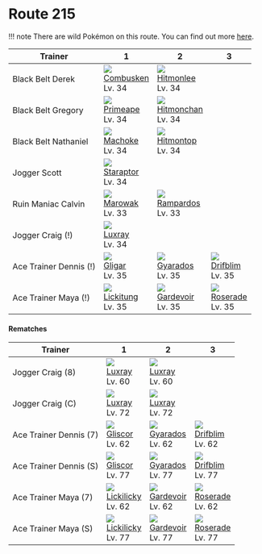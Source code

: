 # Route 215

!!! note
    There are wild Pokémon on this route. You can find out more [here](../../wild_pokemon/route_215/).


Trainer                | 1                                 | 2                                  | 3
---                    | ---                               | ---                                | ---
Black Belt Derek       | ![][256]<br>[Combusken]<br>Lv. 34 | ![][106]<br>[Hitmonlee]<br>Lv. 34  | &nbsp;
Black Belt Gregory     | ![][057]<br>[Primeape]<br>Lv. 34  | ![][107]<br>[Hitmonchan]<br>Lv. 34 | &nbsp;
Black Belt Nathaniel   | ![][067]<br>[Machoke]<br>Lv. 34   | ![][237]<br>[Hitmontop]<br>Lv. 34  | &nbsp;
Jogger Scott           | ![][398]<br>[Staraptor]<br>Lv. 34 | &nbsp;                             | &nbsp;
Ruin Maniac Calvin     | ![][105]<br>[Marowak]<br>Lv. 33   | ![][409]<br>[Rampardos]<br>Lv. 33  | &nbsp;
Jogger Craig (!)       | ![][405]<br>[Luxray]<br>Lv. 34    | &nbsp;                             | &nbsp;
Ace Trainer Dennis (!) | ![][207]<br>[Gligar]<br>Lv. 35    | ![][130]<br>[Gyarados]<br>Lv. 35   | ![][426]<br>[Drifblim]<br>Lv. 35
Ace Trainer Maya (!)   | ![][108]<br>[Lickitung]<br>Lv. 35 | ![][282]<br>[Gardevoir]<br>Lv. 35  | ![][407]<br>[Roserade]<br>Lv. 35

#### Rematches

Trainer                | 1                                  | 2                                 | 3
---                    | ---                                | ---                               | ---
Jogger Craig (8)       | ![][405]<br>[Luxray]<br>Lv. 60     | ![][405]<br>[Luxray]<br>Lv. 60    | &nbsp;
Jogger Craig (C)       | ![][405]<br>[Luxray]<br>Lv. 72     | ![][405]<br>[Luxray]<br>Lv. 72    | &nbsp;
Ace Trainer Dennis (7) | ![][472]<br>[Gliscor]<br>Lv. 62    | ![][130]<br>[Gyarados]<br>Lv. 62  | ![][426]<br>[Drifblim]<br>Lv. 62
Ace Trainer Dennis (S) | ![][472]<br>[Gliscor]<br>Lv. 77    | ![][130]<br>[Gyarados]<br>Lv. 77  | ![][426]<br>[Drifblim]<br>Lv. 77
Ace Trainer Maya (7)   | ![][463]<br>[Lickilicky]<br>Lv. 62 | ![][282]<br>[Gardevoir]<br>Lv. 62 | ![][407]<br>[Roserade]<br>Lv. 62
Ace Trainer Maya (S)   | ![][463]<br>[Lickilicky]<br>Lv. 77 | ![][282]<br>[Gardevoir]<br>Lv. 77 | ![][407]<br>[Roserade]<br>Lv. 77

[Primeape]: ../../pokemon_changes/057/
[Machoke]: ../../pokemon_changes/067/
[Marowak]: ../../pokemon_changes/105/
[Hitmonlee]: ../../pokemon_changes/106/
[Hitmonchan]: ../../pokemon_changes/107/
[Lickitung]: ../../pokemon_changes/108/
[Gyarados]: ../../pokemon_changes/130/
[Gligar]: ../../pokemon_changes/207/
[Hitmontop]: ../../pokemon_changes/237/
[Combusken]: ../../pokemon_changes/256/
[Gardevoir]: ../../pokemon_changes/282/
[Staraptor]: ../../pokemon_changes/398/
[Luxray]: ../../pokemon_changes/405/
[Roserade]: ../../pokemon_changes/407/
[Rampardos]: ../../pokemon_changes/409/
[Drifblim]: ../../pokemon_changes/426/
[Lickilicky]: ../../pokemon_changes/463/
[Gliscor]: ../../pokemon_changes/472/
[057]: ../img/pokemon/057.png
[067]: ../img/pokemon/067.png
[105]: ../img/pokemon/105.png
[106]: ../img/pokemon/106.png
[107]: ../img/pokemon/107.png
[108]: ../img/pokemon/108.png
[130]: ../img/pokemon/130.png
[207]: ../img/pokemon/207.png
[237]: ../img/pokemon/237.png
[256]: ../img/pokemon/256.png
[282]: ../img/pokemon/282.png
[398]: ../img/pokemon/398.png
[405]: ../img/pokemon/405.png
[407]: ../img/pokemon/407.png
[409]: ../img/pokemon/409.png
[426]: ../img/pokemon/426.png
[463]: ../img/pokemon/463.png
[472]: ../img/pokemon/472.png
